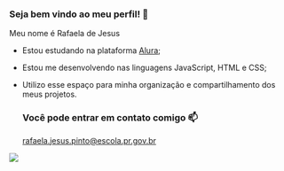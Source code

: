 ### Seja bem vindo ao meu perfil! 🙌

Meu nome é Rafaela de Jesus

- Estou estudando na plataforma [Alura](https://www.alura.com.br);
- Estou me desenvolvendo nas linguagens JavaScript, HTML e CSS;
- Utilizo esse espaço para minha organização e compartilhamento dos meus projetos.
  

  ### Você pode entrar em contato comigo 📫
  rafaela.jesus.pinto@escola.pr.gov.br


![](https://media.tenor.com/ok_IHA4VtrgAAAAC/gilmore-clube-gilmore-girls.gif)
